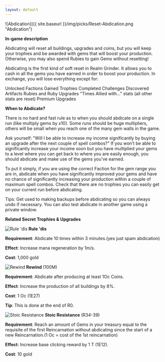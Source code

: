 ```yaml
---
layout: default
---
```

![Abdication]({{ site.baseurl }}/img/picks/Reset-Abdication.png "Abdication")

**In-game description**

Abdicating will reset all buildings, upgrades and coins, but you will keep your trophies and be awarded with gems that will boost your production. Otherwise, you may also spend Rubies to gain Gems without resetting!

Abdicating is the first kind of soft reset in Realm Grinder. It allows you to cash in all the gems you have earned in order to boost your production. In exchange, you will lose everything except for:

Unlocked Factions
Gained Trophies
Completed Challenges
Discovered Artifacts
Rubies and Ruby Upgrades
"Times Allied with..." stats (all other stats are reset)
Premium Upgrades

**When to Abdicate?**

There is no hard and fast rule as to when you should abdicate on a single run (like multiply gems by x10). Some runs should be huge multipliers, others will be small when you reach one of the many gem walls in the game.

Ask yourself: "Will I be able to increase my income significantly by buying an upgrade after the next couple of spell combos?" If you won’t be able to significantly increase your income soon but you have multiplied your gems to a level where you can get back to where you are easily enough, you should abdicate and make use of the gems you've earned.

To put it simply, if you are using the correct Faction for the gem range you are in, abdicate when you have significantly improved your gems and have no chance of significantly increasing your production within a couple of maximum spell combos. Check that there are no trophies you can easily get on your current run before abdicating.

Tips: Get used to making backups before abdicating so you can always undo if necessary. You can also test abdicate in another game using a private window.

**Related Secret Trophies & Upgrades**

![Rule 'dis](/realm/assets/img/picks/Rule'disSecretTrophy.png "Rule 'dis") **Rule 'dis**

**Requirement**: Abdicate 10 times within 3 minutes.(yes just spam abdication)

**Effect**: Increase mana regeneration by 1m/s.

**Cost**: 1,000 gold

![Rewind](/realm/assets/img/picks/RewindSecretTrophy.png "Rewind") **Rewind** (100M)

**Requirement**: Abdicate after producing at least 1Oc Coins.

**Effect**: Increase the production of all buildings by 8%.	

**Cost**: 1 Oc (1E27) 

**Tip**: This is done at the end of R0.

![Stoic Resistance](/realm/assets/img/picks/StoicResistanceSecretTrophy.png "Stoic Resistance") **Stoic Resistance** (R34-39)

**Requirement**: Reach an amount of Gems in your treasury equal to the requisite of the first Reincarnation without abdicating since the start of a new Reincarnation.(1 Oc = cost of the 1st reincarnation)

**Effect**: Increase base clicking reward by 1 T (1E12).	

**Cost**: 10 gold
